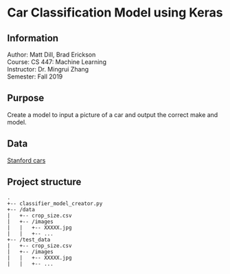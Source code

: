 # Car Classification Model using Keras

## Information
Author: Matt Dill, Brad Erickson  
Course: CS 447: Machine Learning  
Instructor: Dr. Mingrui Zhang  
Semester: Fall 2019


## Purpose
Create a model to input a picture of a car and output the correct make and model.


## Data
[Stanford cars](https://ai.stanford.edu/~jkrause/cars/car_dataset.html)


## Project structure
```
.
+-- classifier_model_creator.py
+-- /data
|   +-- crop_size.csv
|   +-- /images
|   |   +-- XXXXX.jpg
|   |   +-- ...	
+-- /test_data
|   +-- crop_size.csv
|   +-- /images
|   |   +-- XXXXX.jpg
|   |   +-- ...
```